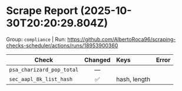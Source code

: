 # Scrape Report (2025-10-30T20:20:29.804Z)

Group: `compliance`  |  Run: https://github.com/AlbertoRoca96/scraping-checks-scheduler/actions/runs/18953900360

| Check | Changed | Keys | Error |
|---|:---:|:--|:--|
| `psa_charizard_pop_total` | — |  |  |
| `sec_aapl_8k_list_hash` | ✅ | hash, length |  |
